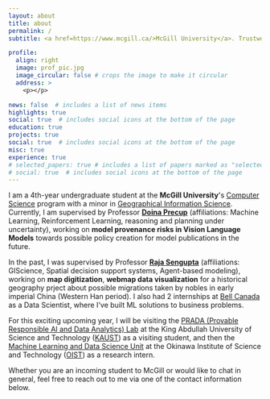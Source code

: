 ```yaml
---
layout: about
title: about
permalink: /
subtitle: <a href=https://www.mcgill.ca/>McGill University</a>. Trustworthy ML | Undergraduate Research Assistant

profile:
  align: right
  image: prof_pic.jpg
  image_circular: false # crops the image to make it circular
  address: >
    <p></p>

news: false  # includes a list of news items
highlights: true
social: true  # includes social icons at the bottom of the page
education: true
projects: true
social: true  # includes social icons at the bottom of the page
misc: true
experience: true
# selected_papers: true # includes a list of papers marked as "selected={true}"
# social: true  # includes social icons at the bottom of the page
---
```


I am a 4th-year undergraduate student at the **McGill University**'s [Computer Science](https://www.cs.mcgill.ca/) program with a minor in [Geographical Information Science](https://gic.geog.mcgill.ca/). Currently, I am supervised by Professor [**Doina Precup**](https://mila.quebec/en/person/doina-precup/) (affiliations: Machine Learning, Reinforcement Learning, reasoning and planning under uncertainty), working on **model provenance risks in Vision Language Models** towards possible policy creation for model publications in the future.

In the past, I was supervised by Professor [**Raja Sengupta**](https://tomlinson.lab.mcgill.ca/Sengupta/index.html) (affiliations: GIScience, Spatial decision support systems, Agent-based modeling), working on **map digitization**, **webmap data visualization** for a historical geography prject about possible migrations taken by nobles in early imperial China (Western Han period). I also had 2 internships at [Bell Canada](https://www.bell.ca/) as a Data Scientist, where I've built ML solutions to business problems.

For this exciting upcoming year, I will be visiting the [PRADA (Provable Responsible AI and Data Analytics) Lab](https://pradalab1.github.io/opening.html) at the King Abdullah University of Science and Technology ([KAUST](https://www.kaust.edu.sa/en/)) as a visiting student, and then the [Machine Learning and Data Science Unit](https://oist.mlds.jp/) at the Okinawa Institute of Science and Technology ([OIST](https://www.oist.jp/)) as a research intern.

Whether you are an incoming student to McGill or would like to chat in general, feel free to reach out to me via one of the contact information below.